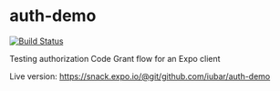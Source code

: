 # auth-demo

[![Build Status](https://travis-ci.org/iubar/auth-demo.svg?branch=master)](https://travis-ci.org/iubar/auth-demo)

Testing authorization Code Grant flow for an Expo client

Live version: https://snack.expo.io/@git/github.com/iubar/auth-demo
